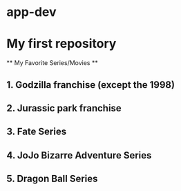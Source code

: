 # app-dev

# My first repository
** My Favorite Series/Movies **
## 1. Godzilla franchise (except the 1998)
## 2. Jurassic park franchise
## 3. Fate Series
## 4. JoJo Bizarre Adventure Series
## 5. Dragon Ball Series
